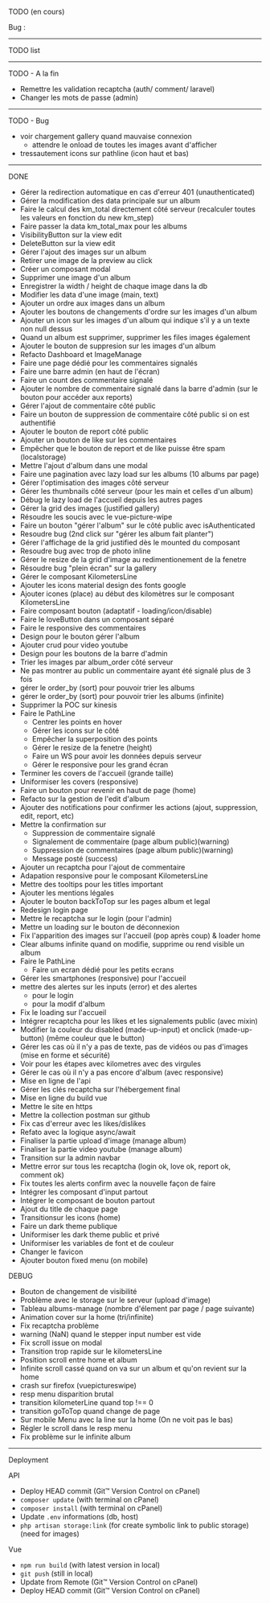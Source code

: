 TODO (en cours)

Bug :

------------

TODO list


------------

TODO - A la fin

- Remettre les validation recaptcha (auth/ comment/  laravel)
- Changer les mots de passe (admin)

------------

TODO - Bug

- voir chargement gallery quand mauvaise connexion
    - attendre le onload de toutes les images avant d'afficher
- tressautement icons sur pathline (icon haut et bas)

--------------------------------------------------------

DONE

- Gérer la redirection automatique en cas d'erreur 401 (unauthenticated)
- Gérer la modification des data principale sur un album
- Faire le calcul des km_total directement côté serveur (recalculer toutes les valeurs en fonction du new km_step)
- Faire passer la data km_total_max pour les albums
- VisibilityButton sur la view edit
- DeleteButton sur la view edit
- Gérer l'ajout des images sur un album
- Retirer une image de la preview au click
- Créer un composant modal
- Supprimer une image d'un album
- Enregistrer la width / height de chaque image dans la db
- Modifier les data d'une image (main, text)
- Ajouter un ordre aux images dans un album
- Ajouter les boutons de changements d'ordre sur les images d'un album
- Ajouter un icon sur les images d'un album qui indique s'il y a un texte non null dessus
- Quand un album est supprimer, supprimer les files images également
- Ajouter le bouton de suppresion sur les images d'un album
- Refacto Dashboard et ImageManage
- Faire une page dédié pour les commentaires signalés
- Faire une barre admin (en haut de l'écran)
- Faire un count des commentaire signalé
- Ajouter le nombre de commentaire signalé dans la barre d'admin (sur le bouton pour accéder aux reports)
- Gérer l'ajout de commentaire côté public
- Faire un bouton de suppression de commentaire côté public si on est authentifié
- Ajouter le bouton de report côté public
- Ajouter un bouton de like sur les commentaires
- Empêcher que le bouton de report et de like puisse être spam (localstorage)
- Mettre l'ajout d'album dans une modal
- Faire une pagination avec lazy load sur les albums (10 albums par page)
- Gérer l'optimisation des images côté serveur
- Gérer les thumbnails côté serveur (pour les main et celles d'un album)
- Débug le lazy load de l'accueil depuis les autres pages
- Gérer la grid des images (justified gallery)
- Résoudre les soucis avec le vue-picture-wipe
- Faire un bouton "gérer l'album" sur le côté public avec isAuthenticated
- Resoudre bug (2nd click sur "gérer les album fait planter") 
- Gérer l'affichage de la grid justified dès le mounted du composant
- Resoudre bug avec trop de photo inline
- Gérer le resize de la grid d'image au redimentionement de la fenetre
- Résoudre bug "plein écran" sur la gallery
- Gérer le composant KilometersLine
- Ajouter les icons material design des fonts google
- Ajouter icones (place) au début des kilomètres sur le composant KilometersLine
- Faire composant bouton (adaptatif - loading/icon/disable)
- Faire le loveButton dans un composant séparé
- Faire le responsive des commentaires
- Design pour le bouton gérer l'album
- Ajouter crud pour video youtube
- Design pour les boutons de la barre d'admin
- Trier les images par album_order côté serveur
- Ne pas montrer au public un commentaire ayant été signalé plus de 3 fois
- gérer le order_by (sort) pour pouvoir trier les albums
- gérer le order_by (sort) pour pouvoir trier les albums (infinite)
- Supprimer la POC sur kinesis
- Faire le PathLine
    - Centrer les points en hover
    - Gérer les icons sur le côté
    - Empêcher la superposition des points
    - Gérer le resize de la fenetre (height)
    - Faire un WS pour avoir les données depuis serveur
    - Gérer le responsive pour les grand écran
- Terminer les covers de l'accueil (grande taille)
- Uniformiser les covers (responsive)
- Faire un bouton pour revenir en haut de page (home)
- Refacto sur la gestion de l'edit d'album
- Ajouter des notifications pour confirmer les actions (ajout, suppression, edit, report, etc)
- Mettre la confirmation sur
    - Suppression de commentaire signalé
    - Signalement de commentaire (page album public)(warning)
    - Suppression de commentaires (page album public)(warning)
    - Message posté (success)
- Ajouter un recaptcha pour l'ajout de commentaire
- Adapation responsive pour le composant KilometersLine
- Mettre des tooltips pour les titles important
- Ajouter les mentions légales
- Ajouter le bouton backToTop sur les pages album et legal
- Redesign login page
- Mettre le recaptcha sur le login (pour l'admin)
- Mettre un loading sur le bouton de déconnexion
- Fix l'apparition des images sur l'accueil (pop après coup) & loader home
- Clear albums infinite quand on modifie, supprime ou rend visible un album
- Faire le PathLine
    - Faire un ecran dédié pour les petits ecrans
- Gérer les smartphones (responsive) pour l'accueil
- mettre des alertes sur les inputs (error) et des alertes 
    - pour le login
    - pour la modif d'album
- Fix le loading sur l'accueil
- Intégrer recaptcha pour les likes et les signalements public (avec mixin)
- Modifier la couleur du disabled (made-up-input) et onclick (made-up-button) (même couleur que le button)
- Gérer les cas où il n'y a pas de texte, pas de vidéos ou pas d'images (mise en forme et sécurité)
- Voir pour les étapes avec kilometres avec des virgules
- Gérer le cas où il n'y a pas encore d'album (avec responsive)
- Mise en ligne de l'api
- Gérer les clés recaptcha sur l'hébergement final
- Mise en ligne du build vue
- Mettre le site en https
- Mettre la collection postman sur github
- Fix cas d'erreur avec les likes/dislikes
- Refato avec la logique async/await 
- Finaliser la partie upload d'image (manage album)
- Finaliser la partie video youtube (manage album)
- Transition sur la admin navbar
- Mettre error sur tous les recaptcha (login ok, love ok, report ok, comment ok)
- Fix toutes les alerts confirm avec la nouvelle façon de faire
- Intégrer les composant d'input partout
- Intégrer le composant de bouton partout
- Ajout du title de chaque page
- Transitionsur les icons (home)
- Faire un dark theme publique
- Uniformiser les dark theme public et privé
- Uniformiser les variables de font et de couleur
- Changer le favicon
- Ajouter bouton fixed menu (on mobile)

DEBUG

- Bouton de changement de visibilité
- Problème avec le storage sur le serveur (upload d'image)
- Tableau albums-manage (nombre d'élement par page / page suivante)
- Animation cover sur la home (tri/infinite)
- Fix recaptcha problème
- warning (NaN) quand le stepper input number est vide
- Fix scroll issue on modal
- Transition trop rapide sur le kilometersLine
- Position scroll entre home et album
- Infinite scroll cassé quand on va sur un album et qu'on revient sur la home
- crash sur firefox (vuepictureswipe)
- resp menu disparition brutal
- transition kilometerLine quand top !== 0
- transition goToTop quand change de page
- Sur mobile Menu avec la line sur la home (On ne voit pas le bas)
- Régler le scroll dans le resp menu
- Fix problème sur le infinite album

-----------------

Deployment

API

- Deploy HEAD commit (Git™ Version Control on cPanel)
- `composer update` (with terminal on cPanel)
- `composer install` (with terminal on cPanel)
- Update `.env` informations (db, host)
- `php artisan storage:link` (for create symbolic link to public storage) (need for images)

Vue

- `npm run build` (with latest version in local)
- `git push` (still in local)
- Update from Remote (Git™ Version Control on cPanel)
- Deploy HEAD commit (Git™ Version Control on cPanel)